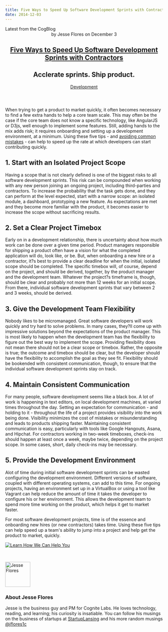 ```yaml
---
title: Five Ways to Speed Up Software Development Sprints with Contractors
date: 2014-12-03
---
```

<article itemscope itemtype="http://schema.org/Blog"> 
<div class="container outside"> 
 <div class="featured-post" style="background-image: url(&quot;//cdn2.hubspot.net/hub/440551/file-2162293982-jpg/blog-files/speed_up_sprints.jpg?t=1441046336424&quot;);"> 
  <div class="overlay"></div> 
  <div class="row-fluid"> 
   <span class="latest-post"> Latest from <span id="title" itemprop="name">the CogBlog</span> </span> 
  </div> 
  <header class="featured-header"> 
   <div class="row-fluid"> 
    <div class="span2"></div> 
    <div class="span8"> 
     <div class="row-fluid"> 
      <div class="span12 author">
        by 
       <span class="author-name" itemprop="author"><a class="author-link" href="http://www.cognitelabs.com/blog/author/jesse-flores" itemprop="url"></a> <span itemprop="name">Jesse Flores</span></span> on 
       <span class="publish-date" itemprop="datePublished"> December 3</span> 
      </div> 
     </div> 
     <hgroup class="row-fluid"> 
      <h1 class="latest-title" itemprop="headline"> <a href="../../../../com/cognitelabs/www/blog/five-ways-to-speed-up-software-development-sprints-with-contractors.html" itemprop="url"> <span id="hs_cos_wrapper_name" class="hs_cos_wrapper hs_cos_wrapper_meta_field hs_cos_wrapper_type_text" style="" data-hs-cos-general-type="meta_field" data-hs-cos-type="text">Five Ways to Speed Up Software Development Sprints with Contractors</span> </a> </h1> 
      <h2 class="post-synopsis" itemprop="alternativeHeadline"> <span id="hs_cos_wrapper_post_synopsis" class="hs_cos_wrapper hs_cos_wrapper_widget hs_cos_wrapper_type_text" style="" data-hs-cos-general-type="widget" data-hs-cos-type="text">Acclerate sprints. Ship product.</span> </h2> 
     </hgroup> 
     <div class="row-fluid"> 
      <span class="tags" itemprop="keywords"> <a href="http://www.cognitelabs.com/blog/topic/development" class="topic-tag">Development</a> </span> 
     </div> 
    </div> 
   </div> 
  </header> 
 </div> 
</div> 
<section class="blog-section" itemscope itemtype="http://schema.org/Blog"> 
 <div class="blog-post-wrapper cell-wrapper"> 
  <header class="section post-header"> 
  </header> 
  <div class="section post-body"> 
   <section itemprop="text"> 
    <span id="hs_cos_wrapper_post_body" class="hs_cos_wrapper hs_cos_wrapper_meta_field hs_cos_wrapper_type_rich_text" style="" data-hs-cos-general-type="meta_field" data-hs-cos-type="rich_text"><p dir="ltr" style="text-align: left;"><span>When trying to get a product to market quickly, it often becomes necessary to find a few extra hands to help a core team scale. This may often be the case if the core team does not know a specific technology, like AngularJS or D3js, well enough to implement some features. Still, adding hands to the mix adds risk; it requires onboarding and setting up a development environment, at a minimum. Using these five tips - and <a href="../../../../com/cognitelabs/www/blog/six-ways-to-sink-software-sprints.html" target="_blank">avoiding common mistakes</a> - can help to speed up the rate at which developers can start contributing quickly.
       <!--more--></span></p> <h2 dir="ltr"><span>1. Start with an Isolated Project Scope</span></h2> <p dir="ltr"><span>Having a scope that is not clearly defined is one of the biggest risks to all software development sprints. This risk can be compounded when working with any new person joining an ongoing project, including third-parties and contractors. To increase the probability that the task gets done, and they can perform at the level expected, start with a narrow scope: an isolated module, a dashboard, prototyping a new feature. As expectations are met and they become more familiar with the product, it becomes easier to increase the scope without sacrificing results.</span></p> <h2 dir="ltr"><span>2. Set a Clear Project Timebox</span></h2> <p dir="ltr"><span>Early on in a development relationship, there is uncertainty about how much work can be done over a given time period. Product managers responsible for shipping a product often have a vision for what the completed application will do, look like, or be. But, when onboarding a new hire or a contractor, it?s best to provide a clear deadline for when the initial, isolated scope should be completed. The specific timebox will, of course, depend on the project, and should be derived, together, by the product manager and the development team. Whatever the project?s timeframe is, though, should be clear and probably not more than 12 weeks for an initial scope. From there, individual software development sprints that vary between 2 and 3 weeks, should be derived.</span></p> <h2 dir="ltr"><span>3. Give the Development Team Flexibility</span></h2> <p dir="ltr"><span>Nobody likes to be micromanaged. Great software developers will work quickly and try hard to solve problems. In many cases, they?ll come up with impressive solutions beyond the expectations of the product manager. This is most likely to happen when the development team has the flexibility to figure out the best way to implement the scope. Providing flexibility does not mean there should not be a clear scope or timebox. Rather, the opposite is true; the outcome and timebox should be clear, but the developer should have the flexibility to accomplish the goal as they see fit. Flexibility should be bookended with consistent communication, though, to ensure that the individual software development sprints stay on track.</span></p> <h2 dir="ltr"><span>4. Maintain Consistent Communication</span></h2> <p dir="ltr"><span>For many people, software development seems like a black box. A lot of work is happening in text editors, on local development machines, at varied times throughout the day. Setting an expectation for communication - and holding to it - throughout the life of a project provides visibility into the work being done. Visibility minimizes the cost of mistakes or misunderstanding and leads to products shipping faster. Maintaining consistent communication is easy, particularly with tools like Google Hangouts, Asana, and Hipchat. For contractors working in two-week timeboxes, check-ins should happen at least once a week, maybe twice, depending on the project scope. In some cases, short, daily check-ins may be necessary.</span></p> <h2 dir="ltr"><span>5. Provide the Development Environment</span></h2> <p dir="ltr"><span>Alot of time during initial software development sprints can be wasted configuring the development environment. Different versions of software, coupled with different operating systems, can add to this time. For ongoing projects, having an environment set up in a VirtualBox or using a tool like Vagrant can help reduce the amount of time it takes the developer to configure his or her environment. This allows the development team to spend more time working on the product, which helps it get to market faster.</span></p> <p dir="ltr"><span>For most software development projects, time is of the essence and onboarding new hires (or new contractors) takes time. Using these five tips can help speed up a team's ability to jump into a project and help get the product to market, quickly.</span></p> <p dir="ltr"><span>
       <!--HubSpot Call-to-Action Code --> <span class="hs-cta-wrapper" id="hs-cta-wrapper-9ac41ff7-aa19-4553-a923-fbe56db85219"> <span class="hs-cta-node hs-cta-9ac41ff7-aa19-4553-a923-fbe56db85219" id="hs-cta-9ac41ff7-aa19-4553-a923-fbe56db85219"> 
         <!--[if lte IE 8]><div id="hs-cta-ie-element"></div><![endif]--> <a href="http://cta-redirect.hubspot.com/cta/redirect/440551/9ac41ff7-aa19-4553-a923-fbe56db85219"><img class="hs-cta-img" id="hs-cta-img-9ac41ff7-aa19-4553-a923-fbe56db85219" style="border-width:0px;" src="http://no-cache.hubspot.com/cta/default/440551/9ac41ff7-aa19-4553-a923-fbe56db85219.png" alt="Learn How We Can Help You"></a> </span> <script charset="utf-8" src="http://js.hscta.net/cta/current.js"></script> <script type="text/javascript">
hbspt.cta.load(440551, '9ac41ff7-aa19-4553-a923-fbe56db85219');
</script> </span> 
       <!-- end HubSpot Call-to-Action Code --> </span></p> 
     <div>
      <span>&nbsp;</span>
     </div></span> 
   </section> 
   <span id="hs_cos_wrapper_blog_social_sharing" class="hs_cos_wrapper hs_cos_wrapper_widget hs_cos_wrapper_type_blog_social_sharing" style="" data-hs-cos-general-type="widget" data-hs-cos-type="blog_social_sharing"> 
    <div class="hs-blog-social-share"> 
     <ul class="hs-blog-social-share-list"> 
     </ul> 
    </div> </span> 
   <div id="author-bio" itemscope itemtype="http://schema.org/Person"> 
    <img width="80" height="80" class="avatar avatar-80 photo" src="https://app.hubspot.com/settings/avatar/ebb7b39b3263657e1a24516cf221203e" alt="Jesse Flores"> 
    <div id="author-info"> 
     <h3>About <span itemprop="givenName">Jesse Flores<span></span></span></h3> Jesse is the business guy and PM for Cognite Labs. He loves technology, reading, and learning; his curiosity is insatiable. You can follow his musings on the business of startups at 
     <a href="http://startuplansing.org">StartupLansing</a> and his more random musings 
     <a href="http://www.twitter.com/jflores1c">@jflores1c</a> 
    </div> 
    <div class="clear"></div> 
   </div> 
  </div> 
 </div> 
</section> 
</article>